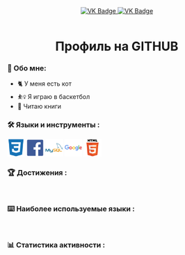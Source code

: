 <div id="badges" align="center">
  <a href="https://vk.com/shiiiiishxx">
    <img src = "https://img.shields.io/badge/VK-blue?style=for-the-badge&logo=VK&logoColor=white" alt="VK Badge"/>
  </a>

  <a href= "https://mail.google.com/mail/u/1/#inbox">
    <img src = "https://img.shields.io/badge/EMAIL-red?style=for-the-badge&logo=Gmail&logoColor=white" alt="VK Badge"/>
  </a>
</div>

<div id="viewprof" align="center" >
  <img src="https://github.com/ShashelovaM/?username=rompersstomper&style=flat-square&color=pink" alt=""/> 
</div>

<div id="heythere" align="center"> 
    <h1> Профиль на GITHUB </h1> 
</div>

### :hedgehog: Обо мне:
- :cat2: У меня есть кот
- :basketball_woman: Я играю в баскетбол
- :open_book: Читаю книги

### :hammer_and_wrench: Языки и инструменты :

<div>
  <img src="https://github.com/devicons/devicon/blob/master/icons/css3/css3-plain.svg" width="40" height="40"/>
  <img src="https://github.com/devicons/devicon/blob/master/icons/facebook/facebook-original.svg" width="40" height="40"/>
  <img src="https://github.com/devicons/devicon/blob/master/icons/mysql/mysql-original-wordmark.svg" width="40" height="40"/>
  <img src="https://github.com/devicons/devicon/blob/master/icons/google/google-original-wordmark.svg" width="40" height="40"/>
  <img src="https://github.com/devicons/devicon/blob/master/icons/html5/html5-original-wordmark.svg" width="40" height="40"/>
</div>

### :trophy: Достижения :

<div>
  <img src="https://github-profile-trophy.vercel.app/?username=Shashelovam" alt=""/>
</div>

### :keyboard: Наиболее используемые языки :

<div>
<img src="https://github-readme-stats.vercel.app/api/top-langs/?username=ShashelovaM" alt=""/>
</div>

### :bar_chart: Статистика активности :

<div>
  <ing srce"https://github-readme-activity-graph.vercel.app/graph?username=ShashelovaM&theme=dracula" alt=""/>
</div>
